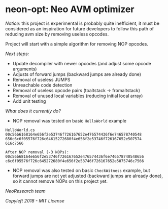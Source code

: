 # neon-opt: Neo AVM optimizer

*Notice:* this project is experimental is probably quite inefficient, it must
be considered as an inspiration for future developers to follow this path of
reducing avm size by removing useless opcodes.

Project will start with a simple algorithm for removing NOP opcodes.

*Next steps:*
- Update decompiler with newer opcodes (and adjust some opcode arguments)
- Adjusts of forward jumps (backward jumps are already done)
- Removal of useless JUMPS
- Unreachable code detection
- Removal of useless opcode pairs (toaltstack -> fromaltstack)
- Removal of unused local variables (reducing initial local array)
- Add unit testing


*What does it currently do?*

- NOP removal was tested on basic `HelloWorld` example
```
HelloWorld.cs
00c56b6168164e656f2e53746f726167652e476574436f6e746578740548
656c6c6f05576f726c64615272680f4e656f2e53746f726167652e507574
616c7566

After NOP removal (-3 NOPs):
00c56b68164e656f2e53746f726167652e476574436f6e746578740548656
c6c6f05576f726c645272680f4e656f2e53746f726167652e5075746c7566
```

- NOP removal was also tested on basic `CheckWitness` example, but forward jumps
are not yet adjusted (backward jumps are already done), so it cannot remove NOPs
on this project yet.

_NeoResearch team_

_Copyleft 2018 - MIT License_
